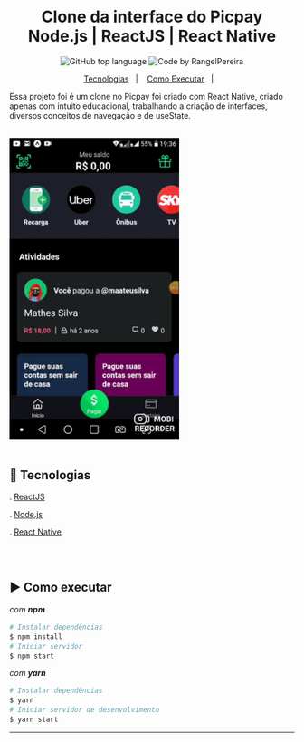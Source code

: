 
<h1 align="center">
    <br>Clone da interface do Picpay<br/>
    Node.js | ReactJS | React Native
</h1>

<p align="center">
  <img alt="GitHub top language" src="https://img.shields.io/github/languages/top/rangelPereira/clone_Picpay?style=for-the-badge&logo=typescript">
  <img alt="Code by RangelPereira" src="https://img.shields.io/badge/Code%20by-RangelPereira-%237519C1?style=for-the-badge"><br/>
</p>

<p align="center">
  <a href="#rocket-tecnologias">Tecnologias</a>&nbsp;&nbsp;&nbsp;|&nbsp;&nbsp;&nbsp;
  <a href="#arrow_forward-como-executar">Como Executar</a>&nbsp;&nbsp;&nbsp;|&nbsp;&nbsp;&nbsp;
</p>

Essa projeto foi é um clone no Picpay   foi criado com React Native, criado apenas com intuito educacional, trabalhando a criação de interfaces, diversos conceitos de navegação e de useState.<br/><br/>


<div>
 <img  src="git/mobile.gif" width="300" >
</div>
<br/>

## :rocket: Tecnologias

. [ReactJS](https://reactjs.org/)<br/>

. [Node.js](https://nodejs.org/en/)<br/>

. [React Native](https://reactnative.dev/)<br/>

<br/><br/>

## :arrow_forward: Como executar

_com **npm**_

```bash
# Instalar dependências
$ npm install
# Iniciar servidor
$ npm start
```

_com **yarn**_

```bash
# Instalar dependências
$ yarn
# Iniciar servidor de desenvolvimento
$ yarn start
```

---

